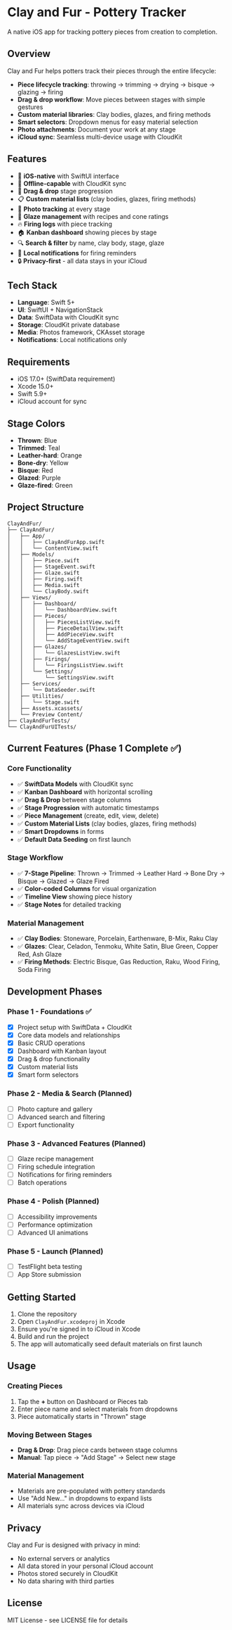 # Clay and Fur - Pottery Tracker

A native iOS app for tracking pottery pieces from creation to completion.

## Overview

Clay and Fur helps potters track their pieces through the entire lifecycle:
- **Piece lifecycle tracking**: throwing → trimming → drying → bisque → glazing → firing
- **Drag & drop workflow**: Move pieces between stages with simple gestures
- **Custom material libraries**: Clay bodies, glazes, and firing methods
- **Smart selectors**: Dropdown menus for easy material selection
- **Photo attachments**: Document your work at any stage
- **iCloud sync**: Seamless multi-device usage with CloudKit

## Features

- 📱 **iOS-native** with SwiftUI interface
- 🔄 **Offline-capable** with CloudKit sync
- 🎯 **Drag & drop** stage progression
- 📋 **Custom material lists** (clay bodies, glazes, firing methods)
- 📸 **Photo tracking** at every stage
- 🎨 **Glaze management** with recipes and cone ratings
- 🔥 **Firing logs** with piece tracking
- 🏠 **Kanban dashboard** showing pieces by stage
- 🔍 **Search & filter** by name, clay body, stage, glaze
- 🔔 **Local notifications** for firing reminders
- 🔒 **Privacy-first** - all data stays in your iCloud

## Tech Stack

- **Language**: Swift 5+
- **UI**: SwiftUI + NavigationStack
- **Data**: SwiftData with CloudKit sync
- **Storage**: CloudKit private database
- **Media**: Photos framework, CKAsset storage
- **Notifications**: Local notifications only

## Requirements

- iOS 17.0+ (SwiftData requirement)
- Xcode 15.0+
- Swift 5.9+
- iCloud account for sync

## Stage Colors

- **Thrown**: Blue
- **Trimmed**: Teal  
- **Leather-hard**: Orange
- **Bone-dry**: Yellow
- **Bisque**: Red
- **Glazed**: Purple
- **Glaze-fired**: Green

## Project Structure

```
ClayAndFur/
├── ClayAndFur/
│   ├── App/
│   │   ├── ClayAndFurApp.swift
│   │   └── ContentView.swift
│   ├── Models/
│   │   ├── Piece.swift
│   │   ├── StageEvent.swift
│   │   ├── Glaze.swift
│   │   ├── Firing.swift
│   │   ├── Media.swift
│   │   └── ClayBody.swift
│   ├── Views/
│   │   ├── Dashboard/
│   │   │   └── DashboardView.swift
│   │   ├── Pieces/
│   │   │   ├── PiecesListView.swift
│   │   │   ├── PieceDetailView.swift
│   │   │   ├── AddPieceView.swift
│   │   │   └── AddStageEventView.swift
│   │   ├── Glazes/
│   │   │   └── GlazesListView.swift
│   │   ├── Firings/
│   │   │   └── FiringsListView.swift
│   │   └── Settings/
│   │       └── SettingsView.swift
│   ├── Services/
│   │   └── DataSeeder.swift
│   ├── Utilities/
│   │   └── Stage.swift
│   ├── Assets.xcassets/
│   └── Preview Content/
├── ClayAndFurTests/
└── ClayAndFurUITests/
```

## Current Features (Phase 1 Complete ✅)

### **Core Functionality**
- ✅ **SwiftData Models** with CloudKit sync
- ✅ **Kanban Dashboard** with horizontal scrolling
- ✅ **Drag & Drop** between stage columns
- ✅ **Stage Progression** with automatic timestamps
- ✅ **Piece Management** (create, edit, view, delete)
- ✅ **Custom Material Lists** (clay bodies, glazes, firing methods)
- ✅ **Smart Dropdowns** in forms
- ✅ **Default Data Seeding** on first launch

### **Stage Workflow**
- ✅ **7-Stage Pipeline**: Thrown → Trimmed → Leather Hard → Bone Dry → Bisque → Glazed → Glaze Fired
- ✅ **Color-coded Columns** for visual organization
- ✅ **Timeline View** showing piece history
- ✅ **Stage Notes** for detailed tracking

### **Material Management**
- ✅ **Clay Bodies**: Stoneware, Porcelain, Earthenware, B-Mix, Raku Clay
- ✅ **Glazes**: Clear, Celadon, Tenmoku, White Satin, Blue Green, Copper Red, Ash Glaze
- ✅ **Firing Methods**: Electric Bisque, Gas Reduction, Raku, Wood Firing, Soda Firing

## Development Phases

### Phase 1 - Foundations ✅
- [x] Project setup with SwiftData + CloudKit
- [x] Core data models and relationships
- [x] Basic CRUD operations
- [x] Dashboard with Kanban layout
- [x] Drag & drop functionality
- [x] Custom material lists
- [x] Smart form selectors

### Phase 2 - Media & Search (Planned)
- [ ] Photo capture and gallery
- [ ] Advanced search and filtering
- [ ] Export functionality

### Phase 3 - Advanced Features (Planned)  
- [ ] Glaze recipe management
- [ ] Firing schedule integration
- [ ] Notifications for firing reminders
- [ ] Batch operations

### Phase 4 - Polish (Planned)
- [ ] Accessibility improvements
- [ ] Performance optimization
- [ ] Advanced UI animations

### Phase 5 - Launch (Planned)
- [ ] TestFlight beta testing
- [ ] App Store submission

## Getting Started

1. Clone the repository
2. Open `ClayAndFur.xcodeproj` in Xcode
3. Ensure you're signed in to iCloud in Xcode
4. Build and run the project
5. The app will automatically seed default materials on first launch

## Usage

### **Creating Pieces**
1. Tap the **+** button on Dashboard or Pieces tab
2. Enter piece name and select materials from dropdowns
3. Piece automatically starts in "Thrown" stage

### **Moving Between Stages**
- **Drag & Drop**: Drag piece cards between stage columns
- **Manual**: Tap piece → "Add Stage" → Select new stage

### **Material Management**
- Materials are pre-populated with pottery standards
- Use "Add New..." in dropdowns to expand lists
- All materials sync across devices via iCloud

## Privacy

Clay and Fur is designed with privacy in mind:
- No external servers or analytics
- All data stored in your personal iCloud account
- Photos stored securely in CloudKit
- No data sharing with third parties

## License

MIT License - see LICENSE file for details
